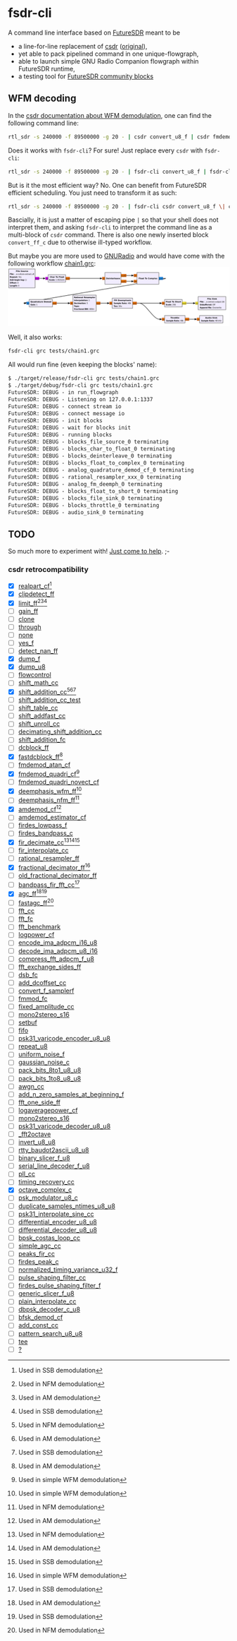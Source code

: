 # fsdr-cli

A command line interface based on [FutureSDR](http://www.futuresdr.org) meant to be
* a line-for-line replacement of [csdr](https://github.com/jketterl/csdr) ([original](https://github.com/ha7ilm/csdr)),
* yet able to pack pipelined command in one unique-flowgraph,
* able to launch simple GNU Radio Companion flowgraph within FutureSDR runtime,
* a testing tool for [FutureSDR community blocks](https://github.com/FutureSDR/fsdr-blocks)

## WFM decoding

In the [csdr documentation about WFM demodulation](https://github.com/jketterl/csdr#demodulate-wfm), one can find the following command line:
```bash
rtl_sdr -s 240000 -f 89500000 -g 20 - | csdr convert_u8_f | csdr fmdemod_quadri_cf | csdr fractional_decimator_ff 5 | csdr deemphasis_wfm_ff 48000 50e-6 | csdr convert_f_s16 | mplayer -cache 1024 -quiet -rawaudio samplesize=2:channels=1:rate=48000 -demuxer rawaudio -
```

Does it works with `fsdr-cli`? For sure! Just replace every `csdr` with `fsdr-cli`:
```bash
rtl_sdr -s 240000 -f 89500000 -g 20 - | fsdr-cli convert_u8_f | fsdr-cli fmdemod_quadri_cf | fsdr-cli fractional_decimator_ff 5 | fsdr-cli deemphasis_wfm_ff 48000 50e-6 | fsdr-cli convert_f_s16 | mplayer -cache 1024 -quiet -rawaudio samplesize=2:channels=1:rate=48000 -demuxer rawaudio -
```

But is it the most efficient way? No. One can benefit from FutureSDR efficient scheduling. You just need to transform it as such:

```bash
rtl_sdr -s 240000 -f 89500000 -g 20 - | fsdr-cli csdr convert_u8_f \| convert_ff_c \| fmdemod_quadri_cf \| fractional_decimator_ff 5 \| deemphasis_wfm_ff 48000 50e-6 \| convert_f_s16 | mplayer -cache 1024 -quiet -rawaudio samplesize=2:channels=1:rate=48000 -demuxer rawaudio -
```

Bascially, it is just a matter of escaping pipe `|` so that your shell does not interpret them, and asking `fsdr-cli` to interpret the command line as a multi-block of `csdr` command. There is also one newly inserted block `convert_ff_c` due to otherwise ill-typed workflow.

But maybe you are more used to [GNURadio](https://www.gnuradio.org/) and would have come with the following workflow [chain1.grc](tests/chain1.grc):
![](chain1.png)

Well, it also works:

```bash
fsdr-cli grc tests/chain1.grc
```

All would run fine (even keeping the blocks' name):

```
$ ./target/release/fsdr-cli grc tests/chain1.grc 
$ ./target/debug/fsdr-cli grc tests/chain1.grc 
FutureSDR: DEBUG - in run_flowgraph
FutureSDR: DEBUG - Listening on 127.0.0.1:1337
FutureSDR: DEBUG - connect stream io
FutureSDR: DEBUG - connect message io
FutureSDR: DEBUG - init blocks
FutureSDR: DEBUG - wait for blocks init
FutureSDR: DEBUG - running blocks
FutureSDR: DEBUG - blocks_file_source_0 terminating 
FutureSDR: DEBUG - blocks_char_to_float_0 terminating 
FutureSDR: DEBUG - blocks_deinterleave_0 terminating 
FutureSDR: DEBUG - blocks_float_to_complex_0 terminating 
FutureSDR: DEBUG - analog_quadrature_demod_cf_0 terminating 
FutureSDR: DEBUG - rational_resampler_xxx_0 terminating 
FutureSDR: DEBUG - analog_fm_deemph_0 terminating 
FutureSDR: DEBUG - blocks_float_to_short_0 terminating 
FutureSDR: DEBUG - blocks_file_sink_0 terminating 
FutureSDR: DEBUG - blocks_throttle_0 terminating 
FutureSDR: DEBUG - audio_sink_0 terminating
```

## TODO

So much more to experiment with! [Just come to help](CONTRIBUTING.md). ;-

### csdr retrocompatibility

- [x] [realpart_cf](https://github.com/jketterl/csdr#realpart_cf)[^4]
- [x] [clipdetect_ff](https://github.com/jketterl/csdr#clipdetect_ff)
- [x] [limit_ff](https://github.com/jketterl/csdr#limit_ff)[^2][^3][^4]
- [ ] [gain_ff](https://github.com/jketterl/csdr#gain_ff)
- [ ] [clone](https://github.com/jketterl/csdr#clone)
- [ ] [through](https://github.com/jketterl/csdr#through)
- [ ] [none](https://github.com/jketterl/csdr#none)
- [ ] [yes_f](https://github.com/jketterl/csdr#yes_f)
- [ ] [detect_nan_ff](https://github.com/jketterl/csdr#detect_nan_ff)
- [x] [dump_f](https://github.com/jketterl/csdr#dump_f)
- [x] [dump_u8](https://github.com/jketterl/csdr#dump_u8)
- [ ] [flowcontrol](https://github.com/jketterl/csdr#flowcontrol)
- [ ] [shift_math_cc](https://github.com/jketterl/csdr#shift_math_cc)
- [x] [shift_addition_cc](https://github.com/jketterl/csdr#shift_addition_cc)[^2][^3][^4]
- [ ] [shift_addition_cc_test](https://github.com/jketterl/csdr#shift_addition_cc_test)
- [ ] [shift_table_cc](https://github.com/jketterl/csdr#shift_table_cc)
- [ ] [shift_addfast_cc](https://github.com/jketterl/csdr#shift_addfast_cc)
- [ ] [shift_unroll_cc](https://github.com/jketterl/csdr#shift_unroll_cc)
- [ ] [decimating_shift_addition_cc](https://github.com/jketterl/csdr#decimating_shift_addition_cc)
- [ ] [shift_addition_fc](https://github.com/jketterl/csdr#shift_addition_fc)
- [ ] [dcblock_ff](https://github.com/jketterl/csdr#dcblock_ff)
- [x] [fastdcblock_ff](https://github.com/jketterl/csdr#fastdcblock_ff)[^3]
- [ ] [fmdemod_atan_cf](https://github.com/jketterl/csdr#fmdemod_atan_cf)
- [x] [fmdemod_quadri_cf](https://github.com/jketterl/csdr#fmdemod_quadri_cf)[^1]
- [ ] [fmdemod_quadri_novect_cf](https://github.com/jketterl/csdr#fmdemod_quadri_novect_cf)
- [x] [deemphasis_wfm_ff](https://github.com/jketterl/csdr#deemphasis_wfm_ff)[^1]
- [ ] [deemphasis_nfm_ff](https://github.com/jketterl/csdr#deemphasis_nfm_ff)[^2]
- [x] [amdemod_cf](https://github.com/jketterl/csdr#amdemod_cf)[^3]
- [ ] [amdemod_estimator_cf](https://github.com/jketterl/csdr#amdemod_estimator_cf)
- [ ] [firdes_lowpass_f](https://github.com/jketterl/csdr#firdes_lowpass_f)
- [ ] [firdes_bandpass_c](https://github.com/jketterl/csdr#firdes_bandpass_c)
- [x] [fir_decimate_cc](https://github.com/jketterl/csdr#fir_decimate_cc)[^2][^3][^4]
- [ ] [fir_interpolate_cc](https://github.com/jketterl/csdr#fir_interpolate_cc)
- [ ] [rational_resampler_ff](https://github.com/jketterl/csdr#rational_resampler_ff)
- [x] [fractional_decimator_ff](https://github.com/jketterl/csdr#fractional_decimator_ff)[^1]
- [ ] [old_fractional_decimator_ff](https://github.com/jketterl/csdr#old_fractional_decimator_ff)
- [ ] [bandpass_fir_fft_cc](https://github.com/jketterl/csdr#bandpass_fir_fft_cc)[^4]
- [x] [agc_ff](https://github.com/jketterl/csdr#agc_ff)[^3][^4]
- [ ] [fastagc_ff](https://github.com/jketterl/csdr#fastagc_ff)[^2]
- [ ] [fft_cc](https://github.com/jketterl/csdr#fft_cc)
- [ ] [fft_fc](https://github.com/jketterl/csdr#fft_fc)
- [ ] [fft_benchmark](https://github.com/jketterl/csdr#fft_benchmark)
- [ ] [logpower_cf](https://github.com/jketterl/csdr#logpower_cf)
- [ ] [encode_ima_adpcm_i16_u8](https://github.com/jketterl/csdr#encode_ima_adpcm_i16_u8)
- [ ] [decode_ima_adpcm_u8_i16](https://github.com/jketterl/csdr#decode_ima_adpcm_u8_i16)
- [ ] [compress_fft_adpcm_f_u8](https://github.com/jketterl/csdr#compress_fft_adpcm_f_u8)
- [ ] [fft_exchange_sides_ff](https://github.com/jketterl/csdr#fft_exchange_sides_ff)
- [ ] [dsb_fc](https://github.com/jketterl/csdr#dsb_fc)
- [ ] [add_dcoffset_cc](https://github.com/jketterl/csdr#add_dcoffset_cc)
- [ ] [convert_f_samplerf](https://github.com/jketterl/csdr#convert_f_samplerf)
- [ ] [fmmod_fc](https://github.com/jketterl/csdr#fmmod_fc)
- [ ] [fixed_amplitude_cc](https://github.com/jketterl/csdr#fixed_amplitude_cc)
- [ ] [mono2stereo_s16](https://github.com/jketterl/csdr#mono2stereo_s16)
- [ ] [setbuf](https://github.com/jketterl/csdr#setbuf)
- [ ] [fifo](https://github.com/jketterl/csdr#fifo)
- [ ] [psk31_varicode_encoder_u8_u8](https://github.com/jketterl/csdr#psk31_varicode_encoder_u8_u8)
- [ ] [repeat_u8](https://github.com/jketterl/csdr#repeat_u8)
- [ ] [uniform_noise_f](https://github.com/jketterl/csdr#uniform_noise_f)
- [ ] [gaussian_noise_c](https://github.com/jketterl/csdr#gaussian_noise_c)
- [ ] [pack_bits_8to1_u8_u8](https://github.com/jketterl/csdr#pack_bits_8to1_u8_u8)
- [ ] [pack_bits_1to8_u8_u8](https://github.com/jketterl/csdr#pack_bits_1to8_u8_u8)
- [ ] [awgn_cc](https://github.com/jketterl/csdr#awgn_cc)
- [ ] [add_n_zero_samples_at_beginning_f](https://github.com/jketterl/csdr#add_n_zero_samples_at_beginning_f)
- [ ] [fft_one_side_ff](https://github.com/jketterl/csdr#fft_one_side_ff)
- [ ] [logaveragepower_cf](https://github.com/jketterl/csdr#logaveragepower_cf)
- [ ] [mono2stereo_s16](https://github.com/jketterl/csdr#mono2stereo_s16)
- [ ] [psk31_varicode_decoder_u8_u8](https://github.com/jketterl/csdr#psk31_varicode_decoder_u8_u8)
- [ ] [_fft2octave](https://github.com/jketterl/csdr#_fft2octave)
- [ ] [invert_u8_u8](https://github.com/jketterl/csdr#invert_u8_u8)
- [ ] [rtty_baudot2ascii_u8_u8](https://github.com/jketterl/csdr#rtty_baudot2ascii_u8_u8)
- [ ] [binary_slicer_f_u8](https://github.com/jketterl/csdr#binary_slicer_f_u8)
- [ ] [serial_line_decoder_f_u8](https://github.com/jketterl/csdr#serial_line_decoder_f_u8)
- [ ] [pll_cc](https://github.com/jketterl/csdr#pll_cc)
- [ ] [timing_recovery_cc](https://github.com/jketterl/csdr#timing_recovery_cc)
- [x] [octave_complex_c](https://github.com/jketterl/csdr#octave_complex_c)
- [ ] [psk_modulator_u8_c](https://github.com/jketterl/csdr#psk_modulator_u8_c)
- [ ] [duplicate_samples_ntimes_u8_u8](https://github.com/jketterl/csdr#duplicate_samples_ntimes_u8_u8)
- [ ] [psk31_interpolate_sine_cc](https://github.com/jketterl/csdr#psk31_interpolate_sine_cc)
- [ ] [differential_encoder_u8_u8](https://github.com/jketterl/csdr#differential_encoder_u8_u8)
- [ ] [differential_decoder_u8_u8](https://github.com/jketterl/csdr#differential_decoder_u8_u8)
- [ ] [bpsk_costas_loop_cc](https://github.com/jketterl/csdr#bpsk_costas_loop_cc)
- [ ] [simple_agc_cc](https://github.com/jketterl/csdr#simple_agc_cc)
- [ ] [peaks_fir_cc](https://github.com/jketterl/csdr#peaks_fir_cc)
- [ ] [firdes_peak_c](https://github.com/jketterl/csdr#firdes_peak_c)
- [ ] [normalized_timing_variance_u32_f](https://github.com/jketterl/csdr#normalized_timing_variance_u32_f)
- [ ] [pulse_shaping_filter_cc](https://github.com/jketterl/csdr#pulse_shaping_filter_cc)
- [ ] [firdes_pulse_shaping_filter_f](https://github.com/jketterl/csdr#firdes_pulse_shaping_filter_f)
- [ ] [generic_slicer_f_u8](https://github.com/jketterl/csdr#generic_slicer_f_u8)
- [ ] [plain_interpolate_cc](https://github.com/jketterl/csdr#plain_interpolate_cc)
- [ ] [dbpsk_decoder_c_u8](https://github.com/jketterl/csdr#dbpsk_decoder_c_u8)
- [ ] [bfsk_demod_cf](https://github.com/jketterl/csdr#bfsk_demod_cf)
- [ ] [add_const_cc](https://github.com/jketterl/csdr#add_const_cc)
- [ ] [pattern_search_u8_u8](https://github.com/jketterl/csdr#pattern_search_u8_u8)
- [ ] [tee](https://github.com/jketterl/csdr#tee)
- [ ] [?](https://github.com/jketterl/csdr#search_the_function_list)

[^1]: Used in simple WFM demodulation
[^2]: Used in NFM demodulation
[^3]: Used in AM demodulation
[^4]: Used in SSB demodulation
